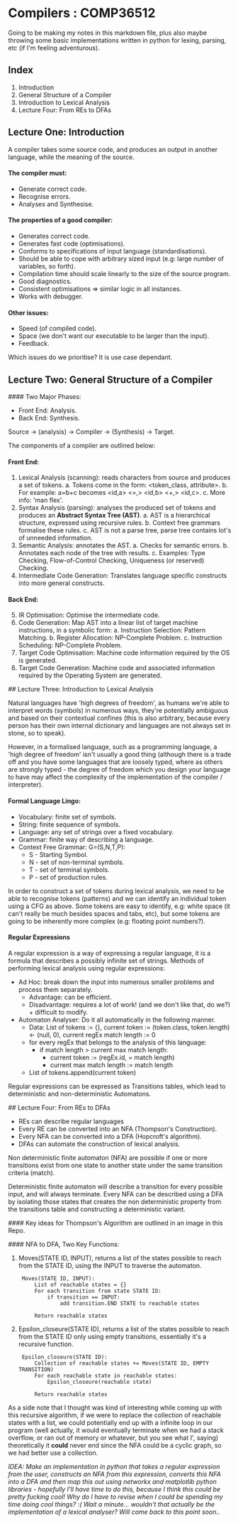 <script type="text/javascript" src="https://cdn.mathjax.org/mathjax/latest/MathJax.js?config=TeX-AMS-MML_HTMLorMML"></script>

# Compilers : COMP36512

Going to be making my notes in this markdown file, plus also maybe throwing some basic implementations written in python for lexing, parsing, etc (if I'm feeling adventurous).

## Index

1. Introduction
2. General Structure of a Compiler
3. Introduction to Lexical Analysis
4. Lecture Four: From REs to DFAs

## Lecture One: Introduction

A compiler takes some source code, and produces an output in another language, while the meaning of the source.

#### The compiler must:
 * Generate correct code.
 * Recognise errors.
 * Analyses and Synthesise.

#### The properties of a good compiler:
 * Generates correct code.
 * Generates fast code (optimisations).
 * Conforms to specifications of input language (standardisations).
 * Should be able to cope with arbitrary sized input (e.g: large number of variables, so forth).
 * Compilation time should scale linearly to the size of the source program.
 * Good diagnostics.
 * Consistent optimisations => similar logic in all instances.
 * Works with debugger.

#### Other issues:
 * Speed (of compiled code).
 * Space (we don't want our executable to be larger than the input).
 * Feedback.

Which issues do we prioritise? It is use case dependant.

## Lecture Two: General Structure of a Compiler

#### Two Major Phases: 
 * Front End: Analysis.
 * Back End: Synthesis.

Source -> (analysis) -> Compiler -> (Synthesis) -> Target.

The components of a compiler are outlined below:

#### Front End:

 1. Lexical Analysis (scanning): reads characters from source and produces a set of tokens.
 	a. Tokens come in the form: <token_class, attribute>.
 	b. For example: a=b+c becomes <id,a> <=,> <id,b> <+,> <id,c>.
 	c. More info: 'man flex'.
 2. Syntax Analysis (parsing): analyses the produced set of tokens and produces an **Abstract Syntax Tree (AST)**.
 	a. AST is a hierarchical structure, expressed using recursive rules.
 	b. Context free grammars formalise these rules.
 	c. AST is not a parse tree, parse tree contains lot's of unneeded information.
 3. Semantic Analysis: annotates the AST.
 	a. Checks for semantic errors.
 	b. Annotates each node of the tree with results.
 	c. Examples: Type Checking, Flow-of-Control Checking, Uniqueness (or reserved) Checking.
 4. Intermediate Code Generation: Translates language specific constructs into more general constructs.

#### Back End:

 5. IR Optimisation: Optimise the intermediate code.
 6. Code Generation: Map AST into a linear list of target machine instructions, in a symbolic form:
 	a. Instruction Selection: Pattern Matching.
 	b. Register Allocation: NP-Complete Problem.
 	c. Instruction Scheduling: NP-Complete Problem.
 7. Target Code Optimisation: Machine code information required by the OS is generated.
 8. Target Code Generation: Machine code and associated information required by the Operating System are generated.

## Lecture Three: Introduction to Lexical Analysis

Natural languages have 'high degrees of freedom', as humans we're able to interpret words (symbols) in numerous ways, they're potentially ambiguous and based on their contextual confines (this is also arbitrary, because every person has their own internal dictionary and languages are not always set in stone, so to speak).

However, in a formalised language, such as a programming language, a 'high degree of freedom' isn't usually a good thing (although there is a trade off and you have some languages that are loosely typed, where as others are strongly typed - the degree of freedom which you design your language to have may affect the complexity of the implementation of the compiler / interpreter).

#### Formal Language Lingo:

 * Vocabulary: finite set of symbols.
 * String: finite sequence of symbols.
 * Language: any set of strings over a fixed vocabulary.
 * Grammar: finite way of describing a language.
 * Context Free Grammar: G=(S,N,T,P):
	* S - Starting Symbol.
	* N - set of non-terminal symbols.
	* T - set of terminal symbols.
	* P - set of production rules.

In order to construct a set of tokens during lexical analysis, we need to be able to recognise tokens (patterns) and we can identify an individual token using a CFG as above. Some tokens are easy to identify, e.g: white space (it can't really be much besides spaces and tabs, etc), but some tokens are going to be inherently more complex (e.g: floating point numbers?).

#### Regular Expressions

A regular expression is a way of expressing a regular language, it is a formula that describes a possibly infinite set of strings. Methods of performing lexical analysis using regular expressions:
 * Ad Hoc: break down the input into numerous smaller problems and process them separately.
 	* Advantage: can be efficient.
 	* Disadvantage: requires a lot of work! (and we don't like that, do we?) + difficult to modify.
 * Automaton Analyser: Do it all automatically in the following manner.
 	* Data: List of tokens := {}, current token := (token.class, token.length) <- (null, 0), current regEx match length := 0
 	* for every regEx that belongs to the analysis of this language:
 		* if match length > current max match length:
 			* current token := (regEx.id, = match length)
 			* current max match length := match length
 	* List of tokens.append(current token)

Regular expressions can be expressed as Transitions tables, which lead to deterministic and non-deterministic Automatons.

## Lecture Four: From REs to DFAs

* REs can describe regular languages
* Every RE can be converted into an NFA (Thompson's Construction).
* Every NFA can be converted into a DFA (Hopcroft's algorithm).
* DFAs can automate the construction of lexical analysis.

Non deterministic finite automaton (NFA) are possible if one or more transitions exist from one state to another state under the same transition criteria (match).

Deterministic finite automaton will describe a transition for every possible input, and will always terminate. Every NFA can be described using a DFA by isolating those states that creates the non deterministic property from the transitions table and constructing a deterministic variant.

#### Key ideas for Thompson's Algorithm are outlined in an image in this Repo.

#### NFA to DFA, Two Key Functions:

1. Moves(STATE ID, INPUT), returns a list of the states possible to reach from the STATE ID, using the INPUT to traverse the automaton.

		Moves(STATE ID, INPUT):
			List of reachable states = {}
			For each transition from state STATE ID:
				if transition == INPUT:
					add transition.END STATE to reachable states

			Return reachable states


2. Epsilon_closeure(STATE ID), returns a list of the states possible to reach from the STATE ID only using empty transitions, essentially it's a recursive function.

		Epsilon_closeure(STATE ID):
			Collection of reachable states += Moves(STATE ID, EMPTY TRANSITION)
			For each reachable state in reachable states:
				Epsilon_closeure(reachable state)

			Return reachable states


As a side note that I thought was kind of interesting while coming up with this recursive algorithm, if we were to replace the collection of reachable states with a list, we could potentially end up with a infinite loop in our program (well actually, it would eventually terminate when we had a stack overflow, or ran out of memory or whatever, but you see what I', saying) theoretically it **could** never end since the NFA could be a cyclic graph, so we had better use a collection.

*IDEA: Make an implementation in python that takes a regular expression from the user, constructs an NFA from this expression, converts this NFA into a DFA and then map this out using networkx and matplotlib python libraries - hopefully I'll have time to do this, because I think this could be pretty fucking cool! Why do I have to revise when I could be spending my time doing cool things? :( Wait a minute... wouldn't that actually be the implementation of a lexical analyser? Will come back to this point soon..*

